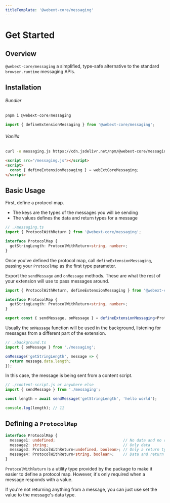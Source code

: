 ```yaml
---
titleTemplate: '@webext-core/messaging'
---
```


# Get Started

## Overview

`@webext-core/messaging` a simplified, type-safe alternative to the standard `browser.runtime` messaging APIs.

## Installation

###### Bundler

```ts
pnpm i @webext-core/messaging
```

```ts
import { defineExtensionMessaging } from '@webext-core/messaging';
```

###### Vanilla

```sh
curl -o messaging.js https://cdn.jsdelivr.net/npm/@webext-core/messaging/lib/index.global.js
```

```html
<script src="/messaging.js"></script>
<script>
  const { defineExtensionMessaging } = webExtCoreMessaging;
</script>
```

## Basic Usage

First, define a protocol map.

- The keys are the types of the messages you will be sending
- The values defines the data and return types for a message

```ts
// ./messaging.ts
import { ProtocolWithReturn } from '@webext-core/messaging';

interface ProtocolMap {
  getStringLength: ProtocolWithReturn<string, number>;
}
```

Once you've defined the protocol map, call `defineExtensionMessaging`, passing your `ProtocolMap` as the first type parameter.

Export the `sendMessage` and `onMessage` methods. These are what the rest of your extension will use to pass messages around.

```ts
import { ProtocolWithReturn, defineExtensionMessaging } from '@webext-core/messaging';

interface ProtocolMap {
  getStringLength: ProtocolWithReturn<string, number>;
}

export const { sendMessage, onMessage } = defineExtensionMessaging<ProtocolMap>();
```

Usually the `onMessage` function will be used in the background, listening for messages from a different part of the extension.

```ts
// ./background.ts
import { onMessage } from './messaging';

onMessage('getStringLength', message => {
  return message.data.length;
});
```

In this case, the message is being sent from a content script.

```ts
// ./content-script.js or anywhere else
import { sendMessage } from './messaging';

const length = await sendMessage('getStringLength', 'hello world');

console.log(length); // 11
```

## Defining a `ProtocolMap`

<!-- prettier-ignore -->
```ts
interface ProtocolMap {
  message1: undefined;                              // No data and no return type
  message2: string;                                 // Only data
  message3: ProtocolWithReturn<undefined, boolean>; // Only a return type
  message4: ProtocolWithReturn<string, boolean>;    // Data and return type
}
```

`ProtocolWithReturn` is a utility type provided by the package to make it easier to define a protocol map. However, it's only required when a message responds with a value.

If you're not returning anything from a message, you can just use set the value to the message's data type.
